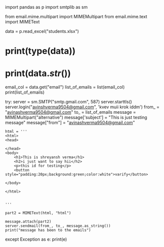 import pandas as p
import smtplib as sm



from email.mime.multipart import MIMEMultipart
from email.mime.text import MIMEText


data = p.read_excel("students.xlsx")
# print(type(data))
# print(data._str_())
email_col = data.get("email")
list_of_emails = list(email_col)
print(list_of_emails)

try:
    server = sm.SMTP("smtp.gmail.com", 587)
    server.starttls()
    server.login("avinshverma9504@gmail.com", 'kvev muii krok iddm')
    from_ = "avinashverma9504@gmail.com"
    to_ = list_of_emails
    message = MIMEMultipart("alternative")
    message['subject'] = "This is just testing message"
    message["from"] = "avinashverma9504@gmail.com"

    html = '''
    <html>
    <head>

    </head>
    <body>
        <h1>This is shreyansh verma</h1>
        <h2>i just want to say hii</h2>
        <p>this id for testing</p>
        <button style="padding:20px;background:green;color:white">varify</button>

    </body>

    </html>


    '''

    part2 = MIMEText(html, "html")

    message.attach(part2)
    server.sendmail(from_, to_, message.as_string())
    print("message has been to the emails")



except Exception as e:
      print(e)

